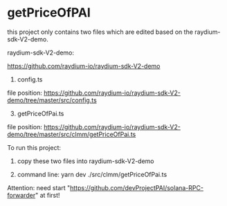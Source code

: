 # getPriceOfPAI

this project only contains two files which are edited based on the raydium-sdk-V2-demo.

raydium-sdk-V2-demo:

https://github.com/raydium-io/raydium-sdk-V2-demo

1. config.ts

file position: https://github.com/raydium-io/raydium-sdk-V2-demo/tree/master/src/config.ts

3. getPriceOfPai.ts

file position: https://github.com/raydium-io/raydium-sdk-V2-demo/tree/master/src/clmm/getPriceOfPai.ts

To run this project:

1. copy these two files into raydium-sdk-V2-demo

2. command line: yarn dev ./src/clmm/getPriceOfPai.ts

Attention: need start "https://github.com/devProjectPAI/solana-RPC-forwarder" at first!
